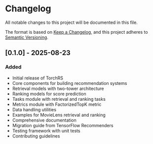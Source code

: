 # Changelog

All notable changes to this project will be documented in this file.

The format is based on [Keep a Changelog](https://keepachangelog.com/en/1.0.0/),
and this project adheres to [Semantic Versioning](https://semver.org/spec/v2.0.0.html).

## [0.1.0] - 2025-08-23

### Added
- Initial release of TorchRS
- Core components for building recommendation systems
- Retrieval models with two-tower architecture
- Ranking models for score prediction
- Tasks module with retrieval and ranking tasks
- Metrics module with FactorizedTopK metric
- Data handling utilities
- Examples for MovieLens retrieval and ranking
- Comprehensive documentation
- Migration guide from TensorFlow Recommenders
- Testing framework with unit tests
- Contributing guidelines